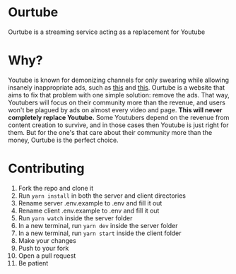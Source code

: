 # Ourtube

Ourtube is a streaming service acting as a replacement for Youtube

# Why?

Youtube is known for demonizing channels for only swearing while allowing insanely inappropriate ads, such as [this]() and [this](). Ourtube is a website that aims to fix that problem with one simple solution: remove the ads. That way, Youtubers will focus on their community more than the revenue, and users won't be plagued by ads on almost every video and page. **This will never completely replace Youtube.** Some Youtubers depend on the revenue from content creation to survive, and in those cases then Youtube is just right for them. But for the one's that care about their community more than the money, Ourtube is the perfect choice.

# Contributing

1. Fork the repo and clone it
2. Run `yarn install` in both the server and client directories
3. Rename server .env.example to .env and fill it out
4. Rename client .env.example to .env and fill it out
5. Run `yarn watch` inside the server folder
6. In a new terminal, run `yarn dev` inside the server folder
7. In a new terminal, run `yarn start` inside the client folder
8. Make your changes
9. Push to your fork
10. Open a pull request
11. Be patient
